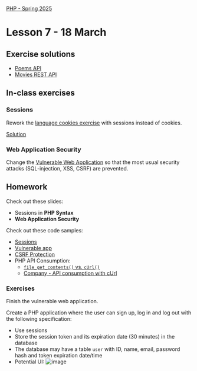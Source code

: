 [PHP - Spring 2025](https://github.com/arturomorarioja-kea/WD_PHP_F25/blob/main/README.md)

# Lesson 7 - 18 March

## Exercise solutions
- [Poems API](https://github.com/arturomorarioja/php_oop_poems_rest)
- [Movies REST API](https://github.com/arturomorarioja/kea-movie-manager-rest-api)

## In-class exercises

### Sessions
Rework the [language cookies exercise](https://github.com/arturomorarioja/php_cookies_lang) with sessions instead of cookies.

[Solution](https://github.com/arturomorarioja/php_sessions_lang.git)

### Web Application Security
Change the [Vulnerable Web Application](https://github.com/arturomorarioja/php_vulnerable_app) so that the most usual security attacks (SQL-injection, XSS, CSRF) are prevented.

[Solution(https://github.com/arturomorarioja/php_vulnerable_web_application_secured)]: #

## Homework
Check out these slides:
- Sessions in **PHP Syntax**
- **Web Application Security**
  
Check out these code samples:
- [Sessions](https://github.com/arturomorarioja/php_sessions)
- [Vulnerable app](https://github.com/arturomorarioja/php_vulnerable_app)
- [CSRF Protection](https://github.com/arturomorarioja/php_csrf)
- PHP API Consumption:
  - [`file_get_contents()` vs. `cUrl()`](https://github.com/arturomorarioja/php_api_consumption)
  - [Company - API consumption with cUrl](https://github.com/arturomorarioja/php_company)

### Exercises
Finish the vulnerable web application.

Create a PHP application where the user can sign up, log in and log out with the following specification:
- Use sessions
- Store the session token and its expiration date (30 minutes) in the database
- The database may have a table `user` with ID, name, email, password hash and token expiration date/time
- Potential UI:
![image](https://github.com/user-attachments/assets/76a07fd6-bc5b-4f64-a101-60b15a5615a2)
